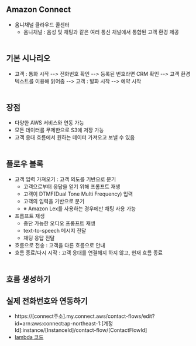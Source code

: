 ## Amazon Connect
- 옴니채널 클라우드 콜센터
  - 옴니채널 : 음성 및 채팅과 같은 여러 통신 채널에서 통합된 고객 환경 제공
<br/></br>

## 기본 시나리오
- 고객 : 통화 시작 --> 전화번호 확인 --> 등록된 번호라면 CRM 확인 --> 고객 환경 텍스트를 이용해 읽어줌 --> 고객 : 발화 시작 --> 예약 시작
<br/></br>

## 장점
- 다양한 AWS 서비스와 연동 가능
- 모든 데이터를 무제한으로 S3에 저장 가능
- 고객 응대 흐름에서 원하는 데이터 가져오고 보낼 수 있음
<br/></br>

## 플로우 블록
- 고객 입력 가져오기 : 고객 의도를 기반으로 분기
  - 고객으로부터 응답을 얻기 위해 프롬프트 재생
  - 고객이 DTMF(Dual Tone Multi Frequency) 입력
  - 고객의 입력을 기반으로 분기
  - ※ Amazon Lex를 사용하는 경우에만 채팅 사용 가능
- 프롬프트 재생
  - 중단 가능한 오디오 프롬프트 재생
  - text-to-speech 메시지 전달
  - 채팅 응답 전달
- 흐름으로 전송 : 고객을 다른 흐름으로 안내
- 흐름 종료/다시 시작 : 고객 응대를 연결해지 하지 않고, 현재 흐름 종료
<br/></br>

## 흐름 생성하기

## 실제 전화번호와 연동하기
- https://[connect주소].my.connect.aws/contact-flows/edit?id=arn:aws:connect:ap-northeast-1:[계정Id]:instance/[InstanceId]/contact-flow/[ContactFlowId]
- [lambda 코드]([https://github.com/chomming/aws-connect/blob/main/index.js](https://github.com/chomming/aws-connect/tree/main)https://github.com/chomming/aws-connect/tree/main)

